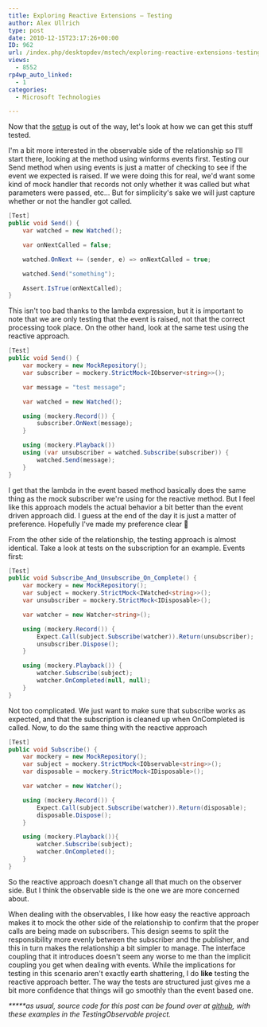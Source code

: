 ```yaml
---
title: Exploring Reactive Extensions – Testing
author: Alex Ullrich
type: post
date: 2010-12-15T23:17:26+00:00
ID: 962
url: /index.php/desktopdev/mstech/exploring-reactive-extensions-testing/
views:
  - 8552
rp4wp_auto_linked:
  - 1
categories:
  - Microsoft Technologies

---
```

Now that the [setup][1] is out of the way, let's look at how we can get this stuff tested. 

I'm a bit more interested in the observable side of the relationship so I'll start there, looking at the method using winforms events first. Testing our Send method when using events is just a matter of checking to see if the event we expected is raised. If we were doing this for real, we'd want some kind of mock handler that records not only whether it was called but what parameters were passed, etc... But for simplicity's sake we will just capture whether or not the handler got called.

```csharp
[Test]
public void Send() {
	var watched = new Watched();

	var onNextCalled = false;

	watched.OnNext += (sender, e) => onNextCalled = true;

	watched.Send("something");

	Assert.IsTrue(onNextCalled);
}
```

This isn't too bad thanks to the lambda expression, but it is important to note that we are only testing that the event is raised, not that the correct processing took place. On the other hand, look at the same test using the reactive approach.

```csharp
[Test]
public void Send() {
	var mockery = new MockRepository();
	var subscriber = mockery.StrictMock<IObserver<string>>();

	var message = "test message";

	var watched = new Watched();

	using (mockery.Record()) {
		subscriber.OnNext(message);
	}

	using (mockery.Playback())
	using (var unsubscriber = watched.Subscribe(subscriber)) {
		watched.Send(message);
	}
}
```

I get that the lambda in the event based method basically does the same thing as the mock subscriber we're using for the reactive method. But I feel like this approach models the actual behavior a bit better than the event driven approach did. I guess at the end of the day it is just a matter of preference. Hopefully I've made my preference clear 🙂

From the other side of the relationship, the testing approach is almost identical. Take a look at tests on the subscription for an example. Events first:

```csharp
[Test]
public void Subscribe_And_Unsubscribe_On_Complete() {
	var mockery = new MockRepository();
	var subject = mockery.StrictMock<IWatched<string>>();
	var unsubscriber = mockery.StrictMock<IDisposable>();

	var watcher = new Watcher<string>();

	using (mockery.Record()) {
		Expect.Call(subject.Subscribe(watcher)).Return(unsubscriber);
		unsubscriber.Dispose();
	}

	using (mockery.Playback()) {
		watcher.Subscribe(subject);
		watcher.OnCompleted(null, null);
	}
}
```

Not too complicated. We just want to make sure that subscribe works as expected, and that the subscription is cleaned up when OnCompleted is called. Now, to do the same thing with the reactive approach

```csharp
[Test]
public void Subscribe() {
	var mockery = new MockRepository();
	var subject = mockery.StrictMock<IObservable<string>>();
	var disposable = mockery.StrictMock<IDisposable>();

	var watcher = new Watcher();

	using (mockery.Record()) {
		Expect.Call(subject.Subscribe(watcher)).Return(disposable);
		disposable.Dispose();
	}

	using (mockery.Playback()){
		watcher.Subscribe(subject);
		watcher.OnCompleted();
	}
}
```

So the reactive approach doesn't change all that much on the observer side. But I think the observable side is the one we are more concerned about.

When dealing with the observables, I like how easy the reactive approach makes it to mock the other side of the relationship to confirm that the proper calls are being made on subscribers. This design seems to split the responsibility more evenly between the subscriber and the publisher, and this in turn makes the relationship a bit simpler to manage. The interface coupling that it introduces doesn't seem any worse to me than the implicit coupling you get when dealing with events. While the implications for testing in this scenario aren't exactly earth shattering, I do **like** testing the reactive approach better. The way the tests are structured just gives me a bit more confidence that things will go smoothly than the event based one.

_*****as usual, source code for this post can be found over at [github][2], with these examples in the TestingObservable project._

 [1]: /index.php/DesktopDev/MSTech/exploring-reactive-extensions-subscripti
 [2]: https://github.com/lessthandot/ExploringRx